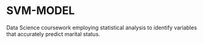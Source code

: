 # SVM-MODEL
Data Science coursework employing statistical analysis to identify variables that accurately predict marital status. 
